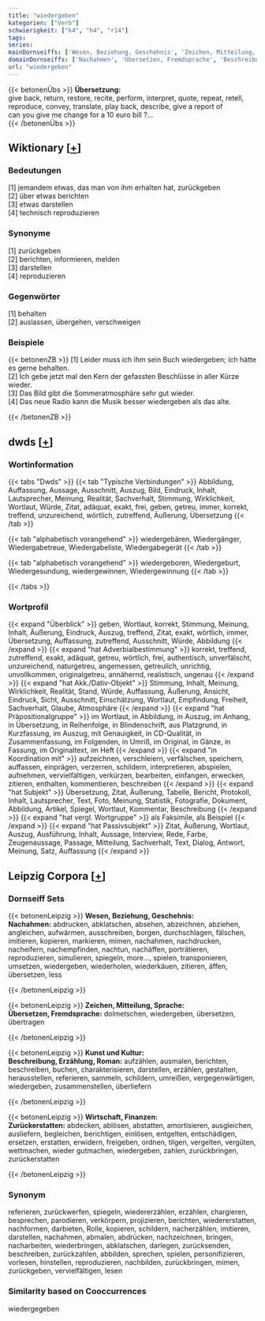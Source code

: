 ```yaml
---
title: "wiedergeben"
kategorien: ["Verb"]
schwierigkeit: ["k4", "h4", "r14"]
tags:
series:
mainDornseiffs: ['Wesen, Beziehung, Geschehnis', 'Zeichen, Mitteilung, Sprache', 'Kunst und Kultur', 'Wirtschaft, Finanzen']
domainDornseiffs: ['Nachahmen', 'Übersetzen, Fremdsprache', 'Beschreibung, Erzählung, Roman', 'Zurückerstatten']
url: "wiedergeben"
---
```


{{< betonenÜbs >}}
**Übersetzung:**  
give back, return, restore, recite, perform, interpret, quote, repeat, retell, reproduce, convey, translate, play back, describe, give a report  of  
can you give me change for a 10 euro bill ?...  
{{< /betonenÜbs >}}

## Wiktionary [[+](https://de.wiktionary.org/wiki/wiedergeben)]

### Bedeutungen
[1] jemandem etwas, das man von ihm erhalten hat, zurückgeben  
[2] über etwas berichten  
[3] etwas darstellen  
[4] technisch reproduzieren  

### Synonyme
[1] zurückgeben  
[2] berichten, informieren, melden  
[3] darstellen  
[4] reproduzieren  

### Gegenwörter
[1] behalten  
[2] auslassen, übergehen, verschweigen  

### Beispiele
{{< betonenZB >}}
[1] Leider muss ich ihm sein Buch wiedergeben; ich hätte es gerne behalten.  
[2] Ich gebe jetzt mal den Kern der gefassten Beschlüsse in aller Kürze wieder.  
[3] Das Bild gibt die Sommeratmosphäre sehr gut wieder.  
[4] Das neue Radio kann die Musik besser wiedergeben als das alte.  

{{< /betonenZB >}}


## dwds [[+](https://www.dwds.de/wb/wiedergeben)]

### Wortinformation
{{< tabs "Dwds" >}}
{{< tab "Typische Verbindungen" >}}
Abbildung, Auffassung, Aussage, Ausschnitt, Auszug, Bild, Eindruck, Inhalt, Lautsprecher, Meinung, Realität, Sachverhalt, Stimmung, Wirklichkeit, Wortlaut, Würde, Zitat, adäquat, exakt, frei, geben, getreu, immer, korrekt, treffend, unzureichend, wörtlich, zutreffend, Äußerung, Übersetzung
{{< /tab >}}

{{< tab "alphabetisch vorangehend" >}}
wiedergebären, Wiedergänger, Wiedergabetreue, Wiedergabeliste, Wiedergabegerät
{{< /tab >}}

{{< tab "alphabetisch vorangehend" >}}
wiedergeboren, Wiedergeburt, Wiedergesundung, wiedergewinnen, Wiedergewinnung
{{< /tab >}}

{{< /tabs >}}

### Wortprofil
{{< expand "Überblick" >}} geben, Wortlaut, korrekt, Stimmung, Meinung, Inhalt, Äußerung, Eindruck, Auszug, treffend, Zitat, exakt, wörtlich, immer, Übersetzung, Auffassung, zutreffend, Ausschnitt, Würde, Abbildung {{< /expand >}}
{{< expand "hat Adverbialbestimmung" >}} korrekt, treffend, zutreffend, exakt, adäquat, getreu, wörtlich, frei, authentisch, unverfälscht, unzureichend, naturgetreu, angemessen, getreulich, unrichtig, unvollkommen, originalgetreu, annähernd, realistisch, ungenau {{< /expand >}}
{{< expand "hat Akk./Dativ-Objekt" >}} Stimmung, Inhalt, Meinung, Wirklichkeit, Realität, Stand, Würde, Auffassung, Äußerung, Ansicht, Eindruck, Sicht, Ausschnitt, Einschätzung, Wortlaut, Empfindung, Freiheit, Sachverhalt, Glaube, Atmosphäre {{< /expand >}}
{{< expand "hat Präpositionalgruppe" >}} im Wortlaut, in Abbildung, in Auszug, im Anhang, in Übersetzung, in Reihenfolge, in Blindenschrift, aus Platzgrund, in Kurzfassung, im Auszug, mit Genauigkeit, in CD-Qualität, in Zusammenfassung, im Folgenden, in Umriß, im Original, in Gänze, in Fassung, im Originaltext, im Heft {{< /expand >}}
{{< expand "in Koordination mit" >}} aufzeichnen, verschleiern, verfälschen, speichern, auffassen, einprägen, verzerren, schildern, interpretieren, abspielen, aufnehmen, vervielfältigen, verkürzen, bearbeiten, einfangen, erwecken, zitieren, enthalten, kommentieren, beschreiben {{< /expand >}}
{{< expand "hat Subjekt" >}} Übersetzung, Zitat, Äußerung, Tabelle, Bericht, Protokoll, Inhalt, Lautsprecher, Text, Foto, Meinung, Statistik, Fotografie, Dokument, Abbildung, Artikel, Spiegel, Wortlaut, Kommentar, Beschreibung {{< /expand >}}
{{< expand "hat vergl. Wortgruppe" >}} als Faksimile, als Beispiel {{< /expand >}}
{{< expand "hat Passivsubjekt" >}} Zitat, Äußerung, Wortlaut, Auszug, Ausführung, Inhalt, Aussage, Interview, Rede, Farbe, Zeugenaussage, Passage, Mitteilung, Sachverhalt, Text, Dialog, Antwort, Meinung, Satz, Auffassung {{< /expand >}}

## Leipzig Corpora [[+](https://corpora.uni-leipzig.de/en/res?word=wiedergeben&corpusId=deu_newscrawl-public_2018)]

### Dornseiff Sets
{{< betonenLeipzig >}}
**Wesen, Beziehung, Geschehnis:**  
**Nachahmen:** abdrucken, abklatschen, absehen, abzeichnen, abziehen, angleichen, aufwärmen, ausschreiben, borgen, durchschlagen, fälschen, imitieren, kopieren, markieren, mimen, nachahmen, nachdrucken, nacheifern, nachempfinden, nachtun, nachäffen, porträtieren, reproduzieren, simulieren, spiegeln, more..., spielen, transponieren, umsetzen, wiedergeben, wiederholen, wiederkäuen, zitieren, äffen, übersetzen, less  

{{< /betonenLeipzig >}}


{{< betonenLeipzig >}}
**Zeichen, Mitteilung, Sprache:**  
**Übersetzen, Fremdsprache:** dolmetschen, wiedergeben, übersetzen, übertragen  

{{< /betonenLeipzig >}}


{{< betonenLeipzig >}}
**Kunst und Kultur:**  
**Beschreibung, Erzählung, Roman:** aufzählen, ausmalen, berichten, beschreiben, buchen, charakterisieren, darstellen, erzählen, gestalten, herausstellen, referieren, sammeln, schildern, umreißen, vergegenwärtigen, wiedergeben, zusammenstellen, überliefern  

{{< /betonenLeipzig >}}


{{< betonenLeipzig >}}
**Wirtschaft, Finanzen:**  
**Zurückerstatten:** abdecken, ablösen, abstatten, amortisieren, ausgleichen, ausliefern, begleichen, berichtigen, einlösen, entgelten, entschädigen, ersetzen, erstatten, erwidern, freigeben, ordnen, tilgen, vergelten, vergüten, wettmachen, wieder gutmachen, wiedergeben, zahlen, zurückbringen, zurückerstatten  

{{< /betonenLeipzig >}}

### Synonym
referieren, zurückwerfen, spiegeln, wiedererzählen, erzählen, chargieren, besprechen, parodieren, verkörpern, projizieren, berichten, wiedererstatten, nachformen, darbieten, Rolle, kopieren, schildern, nacherzählen, imitieren, darstellen, nachahmen, abmalen, abdrücken, nachzeichnen, bringen, nacharbeiten, wiederbringen, abklatschen, darlegen, zurücksenden, beschreiben, zurückzahlen, abbilden, sprechen, spielen, personifizieren, vorlesen, hinstellen, reproduzieren, nachbilden, zurückbringen, mimen, zurückgeben, vervielfältigen, lesen


### Similarity based on Cooccurrences
wiedergegeben

